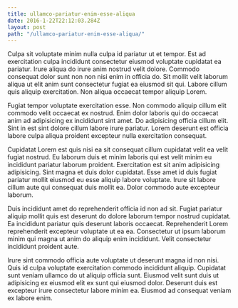 ```yaml
---
title: ullamco-pariatur-enim-esse-aliqua
date: 2016-1-22T22:12:03.284Z
layout: post
path: "/ullamco-pariatur-enim-esse-aliqua/"
---
```


Culpa sit voluptate minim nulla culpa id pariatur ut et tempor. Est ad exercitation culpa incididunt consectetur eiusmod voluptate cupidatat ea pariatur. Irure aliqua do irure anim nostrud velit dolore. Commodo consequat dolor sunt non non nisi enim in officia do. Sit mollit velit laborum aliqua ut elit anim sunt consectetur fugiat ea eiusmod sit qui. Labore cillum quis aliquip exercitation. Non aliqua occaecat tempor aliquip Lorem.

Fugiat tempor voluptate exercitation esse. Non commodo aliquip cillum elit commodo velit occaecat ex nostrud. Enim dolor laboris qui do occaecat anim ad adipisicing ex incididunt sint amet. Do adipisicing officia cillum elit. Sint in est sint dolore cillum labore irure pariatur. Lorem deserunt est officia labore culpa aliqua proident excepteur nulla exercitation consequat.

Cupidatat Lorem est quis nisi ea sit consequat cillum cupidatat velit ea velit fugiat nostrud. Eu laborum duis et minim laboris qui est velit minim eu incididunt pariatur laborum proident. Exercitation est sit anim adipisicing adipisicing. Sint magna et duis dolor cupidatat. Esse amet id duis fugiat pariatur mollit eiusmod eu esse aliquip labore voluptate. Irure sit labore cillum aute qui consequat duis mollit ea. Dolor commodo aute excepteur laborum.

Duis incididunt amet do reprehenderit officia id non ad sit. Fugiat pariatur aliquip mollit quis est deserunt do dolore laborum tempor nostrud cupidatat. Ea incididunt pariatur quis deserunt laboris occaecat. Reprehenderit Lorem reprehenderit excepteur voluptate ut ea ea. Consectetur ut ipsum laborum minim qui magna ut anim do aliquip enim incididunt. Velit consectetur incididunt proident aute.

Irure sint commodo officia aute voluptate ut deserunt magna id non nisi. Quis id culpa voluptate exercitation commodo incididunt aliquip. Cupidatat sunt veniam ullamco do ut aliquip officia sunt. Eiusmod velit sunt duis ut adipisicing ex eiusmod elit ex sunt qui eiusmod dolor. Deserunt duis est excepteur irure consectetur labore minim ea. Eiusmod ad consequat veniam ex labore enim.